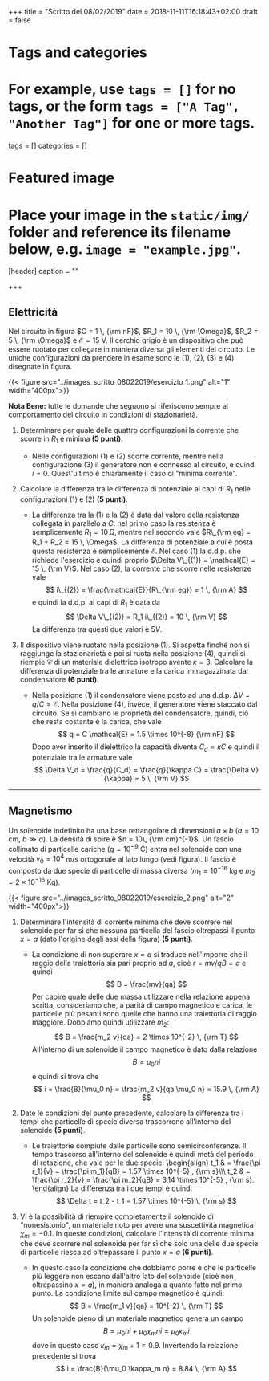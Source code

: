 +++
title = "Scritto del 08/02/2019"
date = 2018-11-11T16:18:43+02:00
draft = false

# Tags and categories
# For example, use `tags = []` for no tags, or the form `tags = ["A Tag", "Another Tag"]` for one or more tags.
tags = []
categories = []

# Featured image
# Place your image in the `static/img/` folder and reference its filename below, e.g. `image = "example.jpg"`.
[header]
caption = ""

+++

## Elettricità

Nel circuito in figura $C = 1 \, {\rm nF}$, $R_1 = 10 \, {\rm \Omega}$, $R_2 = 5 \, {\rm \Omega}$  e $\mathcal{E} = 15$ V. Il cerchio grigio è un dispositivo che può essere ruotato per collegare in maniera diversa gli elementi del circuito. Le uniche configurazioni da prendere in esame sono le (1), (2), (3) e (4) disegnate in figura.

{{< figure src="../images_scritto_08022019/esercizio_1.png" alt="1" width="400px">}}

**Nota Bene:** tutte le domande che seguono si riferiscono sempre al comportamento del circuito in condizioni di stazionarietà.

1. Determinare per quale delle quattro configurazioni la corrente che scorre in $R_1$ è minima **(5 punti)**.
	* Nelle configurazioni (1) e (2) scorre corrente, mentre nella configurazione (3) il generatore non è connesso al circuito, e quindi $i = 0$. Quest'ultimo è chiaramente il caso di "minima corrente".

2. Calcolare la differenza tra le differenza di potenziale ai capi di $R_1$ nelle configurazioni (1) e (2) **(5 punti)**.
	* La differenza tra la (1) e la (2) è data dal valore della resistenza collegata in parallelo a $C$: nel primo caso la resistenza è semplicemente $R_1 = 10 \, \Omega$, mentre nel secondo vale $R\_{\rm eq} = R_1 + R_2 = 15 \, \Omega$. La differenza di potenziale a cui è posta questa resistenza è semplicemente $\mathcal{E}$. Nel caso (1) la d.d.p. che richiede l'esercizio è quindi proprio $\Delta V\_{(1)} = \mathcal{E} = 15 \, {\rm V}$. Nel caso (2), la corrente che scorre nelle resistenze vale
$$
i\_{(2)} = \frac{\mathcal{E}}{R\_{\rm eq}} = 1 \, {\rm A}
$$
e quindi la d.d.p. ai capi di $R_1$ è data da
$$
\Delta V\_{(2)} = R_1 i\_{(2)} = 10 \, {\rm V}
$$
La differenza tra questi due valori è $5 V$.

3. Il dispositivo viene ruotato nella posizione (1). Si aspetta finché non si raggiunge la stazionarietà e poi si ruota nella posizione (4), quindi si riempie $\mathcal{C}$ di un materiale dielettrico isotropo avente $\kappa = 3$. Calcolare la differenza di potenziale tra le armature e la carica immagazzinata dal condensatore **(6 punti)**.
	* Nella posizione (1) il condensatore viene posto ad una d.d.p. $\Delta V = q / C = \mathcal{E}$. Nella posizione (4), invece, il generatore viene staccato dal circuito. Se si cambiano le proprietà del condensatore, quindi, ciò che resta costante è la carica, che vale
$$
q = C \mathcal{E} = 1.5 \times 10^{-8} {\rm nF}
$$
Dopo aver inserito il dielettrico la capacità diventa $C_d = \kappa C$ e quindi il potenziale tra le armature vale
$$
\Delta V_d = \frac{q}{C_d} = \frac{q}{\kappa C} = \frac{\Delta V}{\kappa} = 5 \, {\rm V}
$$


---

## Magnetismo

Un solenoide indefinito ha una base rettangolare di dimensioni $a \times b$ ($a = 10$ cm, $b \gg a$). La densità di spire è $n = 10\, {\rm cm}^{-1}$. Un fascio collimato di particelle cariche ($q = 10^{-9}$ C) entra nel solenoide con una velocità $v_0 = 10^4$ m/s ortogonale al lato lungo (vedi figura). Il fascio è composto da due specie di particelle di massa diversa ($m_1 = 10^{-16}$ kg e $m_2 = 2\times 10^{-16}$ Kg).

{{< figure src="../images_scritto_08022019/esercizio_2.png" alt="2" width="400px">}}

1. Determinare l'intensità di corrente minima che deve scorrere nel solenoide per far sì che nessuna particella del fascio oltrepassi il punto $x = a$ (dato l'origine degli assi della figura) **(5 punti)**.
	* La condizione di non superare $x = a$ si traduce nell'imporre che il raggio della traiettoria sia pari proprio ad $a$, cioè $r = mv / qB = a$ e quindi
$$
B = \frac{mv}{qa}
$$
Per capire quale delle due massa utilizzare nella relazione appena scritta, consideriamo che, a parità di campo magnetico e carica, le particelle più pesanti sono quelle che hanno una traiettoria di raggio maggiore. Dobbiamo quindi utilizzare $m_2$:
$$
B = \frac{m_2 v}{qa} = 2 \times 10^{-2} \, {\rm T}
$$
All'interno di un solenoide il campo magnetico è dato dalla relazione
$$
B = \mu_0 n i
$$
e quindi si trova che
$$
i = \frac{B}{\mu_0 n} = \frac{m_2 v}{qa \mu_0 n} = 15.9 \, {\rm A}
$$

2. Date le condizioni del punto precedente, calcolare la differenza tra i tempi che particelle di specie diversa trascorrono all'interno del solenoide **(5 punti)**.
	* Le traiettorie compiute dalle particelle sono semicirconferenze. Il tempo trascorso all'interno del solenoide è quindi metà del periodo di rotazione, che vale per le due specie:
\begin{align}
t_1 & = \frac{\pi r_1}{v} = \frac{\pi m_1}{qB} = 1.57 \times 10^{-5} \, {\rm s}\\\\\\
t_2 & = \frac{\pi r_2}{v} = \frac{\pi m_2}{qB} = 3.14 \times 10^{-5} \, {\rm s}.
\end{align}
La differenza tra i due tempi è quindi
$$
\Delta t = t_2 - t_1 = 1.57 \times 10^{-5} \, {\rm s}
$$

3. Vi è la possibilità di riempire completamente il solenoide di "nonesistonio", un materiale noto per avere una suscettività magnetica $\chi_m = -0.1$. In queste condizioni, calcolare l'intensità di corrente minima che deve scorrere nel solenoide per far sì che solo una delle due specie di particelle riesca ad oltrepassare il punto $x = a$ **(6 punti)**.
	* In questo caso la condizione che dobbiamo porre è che le particelle più leggere non escano dall'altro lato del solenoide (cioè non oltrepassino $x = a$), in maniera analoga a quanto fatto nel primo punto. La condizione limite sul campo magnetico è quindi:
$$
B = \frac{m_1 v}{qa} = 10^{-2} \, {\rm T}
$$
Un solenoide pieno di un materiale magnetico genera un campo
$$
B = \mu_0 n i + \mu_0 \chi_m n i = \mu_0 \kappa_m i
$$
dove in questo caso $\kappa_m = \chi_m + 1 = 0.9$. Invertendo la relazione precedente si trova
$$
i = \frac{B}{\mu_0 \kappa_m n} = 8.84 \, {\rm A}
$$

